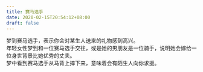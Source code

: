 ```yaml
---
title: 赛马选手
date: 2020-02-15T20:54:12+08:00
draft: false
---
```


梦到赛马选手，表示你会对某生人送来的礼物感到高兴。<br>
年轻女性梦到和一位赛马选手交往，或是她的男朋友是一位骑手，说明她会嫁给一位身世背景比她优秀的丈夫。<br>
梦中看到赛马选手从马背上摔下来，意味着会有陌生人向你求援。<br>
